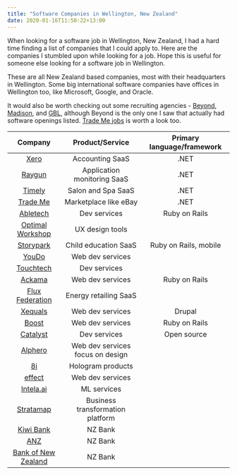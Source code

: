 ```yaml
---
title: "Software Companies in Wellington, New Zealand"
date: 2020-01-16T11:50:22+13:00
---
```


When looking for a software job in Wellington, New Zealand, I had a hard time finding a list of companies that I could apply to. Here are the companies I stumbled upon while looking for a job. Hope this is useful for someone else looking for a software job in Wellington. 

These are all New Zealand based companies, most with their headquarters in Wellington. Some big international software companies have offices in Wellington too, like Microsoft, Google, and Oracle.

It would also be worth checking out some recruiting agencies - [Beyond](https://www.beyondrecruitment.co.nz/), [Madison](https://www.madison.co.nz/job-search/), and [GBL](https://www.gbl.co.nz/), although Beyond is the only one I saw that actually had software openings listed. [Trade Me jobs](https://www.trademe.co.nz/jobs) is worth a look too.

**Company**|**Product/Service**|**Primary language/framework**
:-----:|:-----:|:-----:
[Xero](https://www.xero.com/nz/about/careers/openings/)|Accounting SaaS|.NET
[Raygun](https://raygun.com/careers)|Application monitoring SaaS|.NET
[Timely](https://www.gettimely.com/careers/)|Salon and Spa SaaS|.NET
[Trade Me](https://jobs.jobvite.com/trademe/jobs)|Marketplace like eBay|.NET
[Abletech](https://abletech.nz/jobs/)|Dev services|Ruby on Rails
[Optimal Workshop](https://www.optimalworkshop.com/careers#jobopenings)|UX design tools| 
[Storypark](https://www.storypark.com/nz/careers)|Child education SaaS| Ruby on Rails, mobile
[YouDo](https://www.youdo.co.nz/about)|Web dev services| 
[Touchtech](https://touchtechlabs.com/team/)|Dev services| 
[Ackama](https://www.ackama.com/careers)|Web dev services|Ruby on Rails
[Flux Federation](https://fluxfederation.com/careers/opportunities/)|Energy retailing SaaS| 
[Xequals](https://xequals.nz/job-offering-xequals)|Web dev services|Drupal
[Boost](https://www.boost.co.nz/pages/careers)|Web dev services|Ruby on Rails
[Catalyst](https://www.catalyst.net.nz/jobs)|Dev services|Open source
[Alphero](https://www.alphero.com/talk)|Web dev services focus on design| 
[8i](https://www.8i.com/careers)|Hologram products| 
[effect](https://effect.nz/)|Web dev services| 
[Intela.ai](https://intela.ai/)|ML services| 
[Stratamap](https://www.stratamap.io/)|Business transformation platform| 
[Kiwi Bank](https://workforus.kiwibank.co.nz/search)|NZ Bank| 
[ANZ](https://www.anz.co.nz/careers/)|NZ Bank| 
[Bank of New Zealand](https://www.bnzcareers.co.nz/)|NZ Bank| 